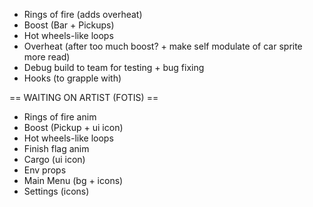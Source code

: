 - Rings of fire (adds overheat)
- Boost (Bar + Pickups)
- Hot wheels-like loops
- Overheat (after too much boost? + make self modulate of car sprite more read)
- Debug build to team for testing + bug fixing
- Hooks (to grapple with)

== WAITING ON ARTIST (FOTIS) ==
- Rings of fire anim
- Boost (Pickup + ui icon)
- Hot wheels-like loops
- Finish flag anim
- Cargo (ui icon)
- Env props
- Main Menu (bg + icons)
- Settings (icons)
